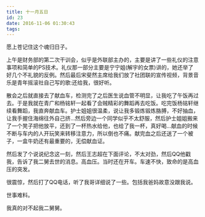 ```yaml
---
title: 十一月五日
id: 23
date: 2016-11-06 01:30:43
tags:
---
```


愿上苍记住这个魂归日子。

上午是财务部的第二次干训会，似乎是外联部主办的，主要是讲了一些礼仪的注意事项和简单的PS技术。礼仪那一部分主要是宁宁姐(解宇的女票)讲的，她还举了好几个不礼貌的反例。然后最后宋斐然主席给我们放了社团联的宣传视频，背景音乐是青年摇滚社自己写的歌:还给我，很好听。

散会之后就直接去了献血车，检测完了之后医生说血管不明显，让我吃了午饭再过去。于是我就在青广和杨铭轩一起看了会贼精彩的舞蹈再去吃饭。吃完饭杨铭轩继续看舞蹈，我直奔献血车。护士姐姐很温柔，说让我多锻炼锻炼胳膊，不好抽血，让我手握住海绵往外自己挤...然后旁边一个同学似乎不太舒服，然后护士姐姐搬来了一个凳子把他放平，还到了一杯热水给他，也给了我一杯，真好喝...献血的时候不断与车内的人开玩笑来转移注意力，所以倒也不痛。献完血之后还送了一个被子，一盒牛奶还有最重要的，无偿献血证。

然后发了个说说纪念这一刻，然后王志超在下面评论，不太对劲，然后QQ他戳我，告诉了我二舅去世的消息。高血压。当时还在开车。车速不快，致命的是高血压的突发。

很震惊，然后打了QQ电话，听了我哥详细说了一些。包括我爸妈故意没跟我说。

世事难料。

我真的对不起我二舅舅。

&nbsp;